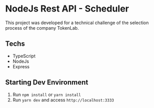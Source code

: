 # NodeJs Rest API - Scheduler
This project was developed for a technical challenge of the selection process of the company TokenLab.

## Techs
- TypeScript
- NodeJs
- Express

## Starting Dev Environment
1. Run `npm install` or `yarn install`
2. Run `yarn dev` and access `http://localhost:3333`
